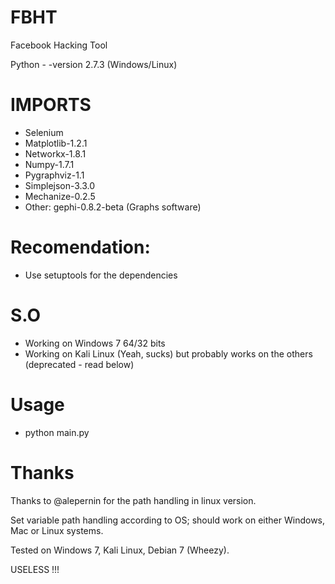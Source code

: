 FBHT
====

Facebook Hacking Tool

Python  - -version 2.7.3 (Windows/Linux)

IMPORTS
====
  - Selenium
  - Matplotlib-1.2.1
  - Networkx-1.8.1
  - Numpy-1.7.1
  - Pygraphviz-1.1
  - Simplejson-3.3.0
  - Mechanize-0.2.5
  - Other: gephi-0.8.2-beta (Graphs software)
  
Recomendation:
====
  - Use setuptools for the dependencies

S.O
====
  - Working on Windows 7 64/32 bits
  - Working on Kali Linux (Yeah, sucks) but probably works on the others (deprecated - read below)

Usage
====
  - python main.py 


Thanks
====
Thanks to @alepernin for the path handling in linux version.

Set variable path handling according to OS; should work on either Windows, Mac or Linux systems.

Tested on Windows 7, Kali Linux, Debian 7 (Wheezy).

USELESS !!!
